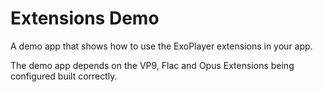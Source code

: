 # Extensions Demo #

A demo app that shows how to use the ExoPlayer extensions in your app.

The demo app depends on the VP9, Flac and Opus Extensions being configured built correctly.
